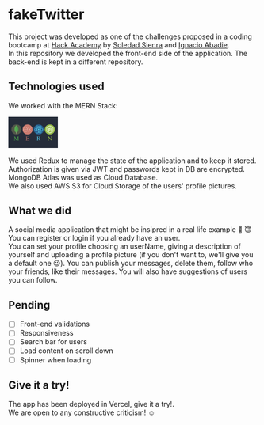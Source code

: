 # fakeTwitter

This project was developed as one of the challenges proposed in a coding bootcamp at [Hack Academy](https://ha.edu.uy/) by [Soledad Sienra](https://github.com/solesienra/) and [Ignacio Abadie](https://github.com/MateSeco/). <br/>
In this repository we developed the front-end side of the application.
The back-end is kept in a different repository.

## Technologies used

We worked with the MERN Stack:

<img src="/src/mern.png" alt="MERN" width="100" padding-top="200px"/>

We used Redux to manage the state of the application and to keep it stored.<br/>
Authorization is given via JWT and passwords kept in DB are encrypted.<br/>
MongoDB Atlas was used as Cloud Database.<br/>
We also used AWS S3 for Cloud Storage of the users' profile pictures.<br/>

## What we did

A social media application that might be insipred in a real life example :see_no_evil: :innocent:<br/>
You can register or login if you already have an user. <br/>
You can set your profile choosing an userName, giving a description of yourself and uploading a profile picture (if you don't want to, we'll give you a default one :wink:).
You can publish your messages, delete them, follow who your friends, like their messages.
You will also have suggestions of users you can follow.

## Pending

- [ ] Front-end validations
- [ ] Responsiveness
- [ ] Search bar for users
- [ ] Load content on scroll down
- [ ] Spinner when loading

## Give it a try!

The app has been deployed in Vercel, give it a try!.<br/>
We are open to any constructive criticism! :relaxed:
